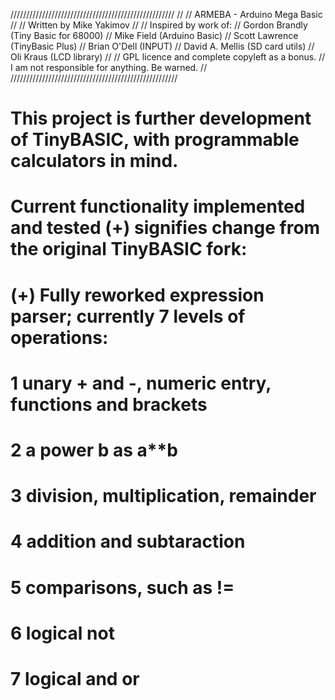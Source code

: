 ////////////////////////////////////////////////////
//
// ARMEBA - Arduino Mega Basic 
//
// Written by Mike Yakimov
//
// Inspired by work of: 
//    Gordon Brandly (Tiny Basic for 68000)
//    Mike Field (Arduino Basic)
//    Scott Lawrence (TinyBasic Plus)
//    Brian O'Dell (INPUT)
//    David A. Mellis (SD card utils)
//    Oli Kraus (LCD library)
//
// GPL licence and complete copyleft as a bonus.
// I am not responsible for anything. Be warned.
//
/////////////////////////////////////////////////////

# This project is further development of TinyBASIC, with programmable calculators in mind.

# Current functionality implemented and tested (+) signifies change from the original TinyBASIC fork:

# (+) Fully reworked expression parser; currently 7 levels of operations:
#     1 unary + and -, numeric entry, functions and brackets
#     2 a power b as a**b
#     3 division, multiplication, remainder
#     4 addition and subtaraction
#     5 comparisons, such as !=
#     6 logical not
#     7 logical and or
#  
